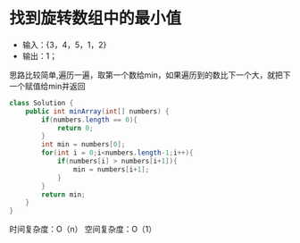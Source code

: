 # 找到旋转数组中的最小值
* 输入：{3，4，5，1，2}
* 输出：1；

思路比较简单,遍历一遍，取第一个数给min，如果遍历到的数比下一个大，就把下一个赋值给min并返回

```java
class Solution {
    public int minArray(int[] numbers) {
        if(numbers.length == 0){
            return 0;
        }
        int min = numbers[0];
        for(int i = 0;i<numbers.length-1;i++){
            if(numbers[i] > numbers[i+1]){
                min = numbers[i+1];
            }
        }
        return min;
    }
}
```
时间复杂度：O（n）
空间复杂度：O（1）
